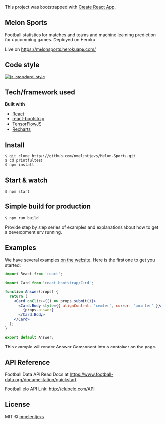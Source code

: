This project was bootstrapped with [Create React App](https://github.com/facebook/create-react-app).

## Melon Sports

Football statistics for matches and teams and machine learning prediction for upcomming games. Deployed on Heroku

Live on https://melonsports.herokuapp.com/

## Code style

[![js-standard-style](https://img.shields.io/badge/code%20style-standard-brightgreen.svg?style=flat)](https://github.com/feross/standard)

## Tech/framework used

<b>Built with</b>

- [React](https://reactjs.org/)
- [react-bootstrap](https://react-bootstrap.github.io/)
- [TensorFlowJS](https://www.tensorflow.org/js)
- [Recharts](http://recharts.org/en-US)

## Install

    $ git clone https://github.com/nmelentjevs/Melon-Sports.git
    $ cd printfultest
    $ npm install

## Start & watch

    $ npm start

## Simple build for production

    $ npm run build

Provide step by step series of examples and explanations about how to get a development env running.

## Examples

We have several examples [on the website](https://reactjs.org/). Here is the first one to get you started:

```jsx
import React from 'react';

import Card from 'react-bootstrap/Card';

function Answer(props) {
  return (
    <Card onClick={() => props.submit()}>
      <Card.Body style={{ alignContent: 'cemter', cursor: 'pointer' }}>
        {props.answer}
      </Card.Body>
    </Card>
  );
}

export default Answer;
```

This example will render Answer Component into a container on the page.

## API Reference

Football Data API
Read Docs at https://www.football-data.org/documentation/quickstart

Football elo API
Link: http://clubelo.com/API

## License

MIT © [nmelentjevs]()

